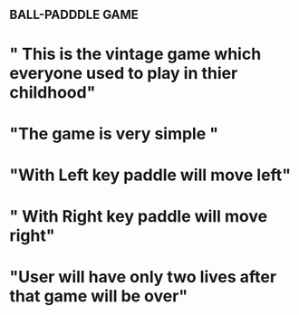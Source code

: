 ## BALL-PADDDLE GAME

# " This is the vintage game which everyone used to play in thier childhood"
# "The game is very simple "
# "With Left key paddle will move left"
# " With Right key paddle will move right"
# "User will have only two lives after that game will be over"

